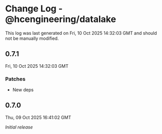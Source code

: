 # Change Log - @hcengineering/datalake

This log was last generated on Fri, 10 Oct 2025 14:32:03 GMT and should not be manually modified.

## 0.7.1
Fri, 10 Oct 2025 14:32:03 GMT

### Patches

- New deps

## 0.7.0
Thu, 09 Oct 2025 16:41:02 GMT

_Initial release_

